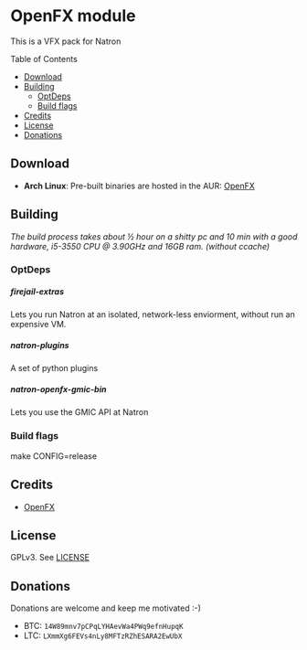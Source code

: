 # OpenFX module

This is a VFX pack for Natron

Table of Contents
* [Download](#download)
* [Building](#building)
    * [OptDeps](#OptDeps)
    * [Build flags](#build-flags)
* [Credits](#credits)
* [License](#license)
* [Donations](#donations)



## Download
* **Arch Linux**:
Pre-built binaries are hosted in the AUR: [OpenFX](https://aur.archlinux.org/packages/openfx-io/)

## Building

*The build process takes about ½ hour on a shitty pc and 10 min with a good hardware, i5-3550 CPU @ 3.90GHz and 16GB ram. (without ccache)*



### OptDeps

##### firejail-extras
Lets you run Natron at an isolated, network-less enviorment, without run an expensive VM.

##### natron-plugins
A set of python plugins

##### natron-openfx-gmic-bin
Lets you use the GMIC API at Natron

### Build flags
make CONFIG=release

## Credits
* [OpenFX](https://github.com/MrKepzie/openfx-io)


## License
GPLv3. See [LICENSE](LICENSE)

## Donations
Donations are welcome and keep me motivated :-)
* BTC: `14W89mnv7pCPqLYHAevWa4PWq9efnHupqK`
* LTC: `LXmmXg6FEVs4nLy8MFTzRZhESARA2EwUbX`
